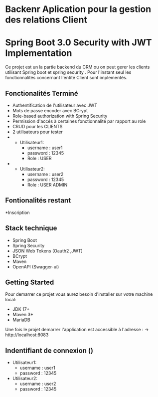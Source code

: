 # Backenr Aplication pour la gestion des relations Client

# Spring Boot 3.0 Security with JWT Implementation
Ce projet est un la partie backend du CRM ou on peut gerer les clients utilisant Spring boot et spring security 
. Pour l'instant seul les fonctionnalités concernant l'entité Client sont implementés.

## Fonctionalités Terminé
* Authentification de l'utilisateur avec  JWT 
* Mots de passe encoder avec BCrypt
* Role-based authorization with Spring Security
* Permission d'accés à certaines fonctionnalité par rapport au role
* CRUD pour les CLIENTS
* 2 utilisateurs pour tester
* * Utilisateur1:
    * username : user1
    * password : 12345
    * Role : USER
* * Utilisateur2:
    * username : user2
    * password : 12345
    * Role : USER ADMIN


## Fontionalités restant
*Inscription 

## Stack technique
* Spring Boot
* Spring Security
* JSON Web Tokens (Oauth2 ,JWT)
* BCrypt
* Maven
* OpenAPI (Swagger-ui)

## Getting Started
Pour demarrer ce projet vous aurez besoin d'installer sur votre machine local:

* JDK 17+
* Maven 3+
* MariaDB


Une fois le projet demarrer l'application est accessible à l'adresse :
  -> http://localhost:8083

## Indentifiant de connexion ()

 * Utilisateur1:
     * username : user1
     * password : 12345
* Utilisateur2:
     * username : user2
     * password : 12345

